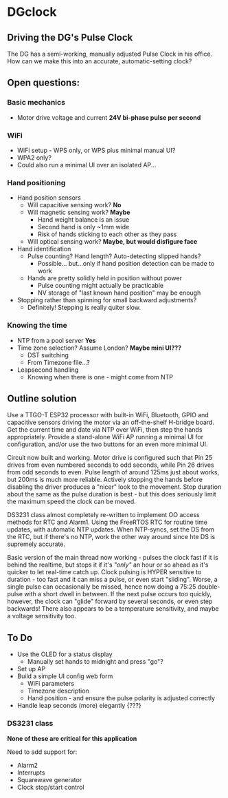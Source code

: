 # DGclock
## Driving the DG's Pulse Clock

The DG has a semi-working, manually adjusted Pulse Clock in his office. How can we make 
this into an accurate, automatic-setting clock?

## Open questions:
### Basic mechanics
* Motor drive voltage and current **24V bi-phase pulse per second**

### WiFi
* WiFi setup - WPS only, or WPS plus minimal manual UI?
* WPA2 only?
* Could also run a minimal UI over an isolated AP...

### Hand positioning
* Hand position sensors
  * Will capacitive sensing work? **No**
  * Will magnetic sensing work? **Maybe**
    * Hand weight balance is an issue
    * Second hand is only ~1mm wide
    * Risk of hands sticking to each other as they pass
  * Will optical sensing work? **Maybe, but would disfigure face**
* Hand identification
  * Pulse counting? Hand length?  Auto-detecting slipped hands? 
    * Possible... but...only if hand position detection can be made to work
  * Hands are pretty solidly held in position without power
    * Pulse counting might actually be practicable
    * NV storage of "last known hand position" may be enough
* Stopping rather than spinning for small backward adjustments?
  * Definitely! Stepping is really quiter slow.

### Knowing the time
* NTP from a pool server **Yes**
* Time zone selection? Assume London? **Maybe mini UI???**
  * DST switching
  * From Timezone file...?
* Leapsecond handling
  * Knowing when there is one - might come from NTP


## Outline solution

Use a TTGO-T ESP32 processor with built-in WiFi, Bluetooth, GPIO and capacitive sensors driving the motor via an off-the-shelf H-bridge board. Get the current time and date via NTP over WiFi, then step the hands appropriately. Provide a stand-alone WiFi AP running a minimal UI for configuration, and/or use the two buttons for an even more minimal UI.

Circuit now built and working. Motor drive is configured such that Pin 25 drives from even numbered seconds to odd seconds, while Pin 26 drives from odd seconds to even. Pulse length of around 125ms just about works, but 200ms is much more reliable. Actively stopping the hands before disabling the driver produces a "nicer" look to the movement. Stop duration about the same as the pulse duration is best - but this does seriously limit the maximum speed the clock can be moved.

DS3231 class almost completely re-written to implement OO access methods for RTC and Alarm1. Using the FreeRTOS RTC for routine time updates, with automatic NTP updates. When NTP-syncs, set the DS from the RTC, but if there's no NTP, work the other way around since hte DS is supremely accurate.

Basic version of the main thread now working - pulses the clock fast if it is behind the realtime, but stops it if it's *"only"* an hour or so ahead as it's quicker to let real-time catch up. Clock pulsing is HYPER sensitive to duration - too fast and it can miss a pulse, or even start "sliding". Worse, a single pulse can occasionally be missed, hence now doing a 75:25 double-pulse with a short dwell in between. If the next pulse occurs too quickly, however, the clock can "glide" forward by several seconds, or even step backwards! There also appears to be a temperature sensitivity, and maybe a voltage sensitivity too.

## To Do
* Use the OLED for a status display
  * Manually set hands to midnight and press "go"?
* Set up AP
* Build a simple UI config web form
  * WiFi parameters
  * Timezone description
  * Hand position - and ensure the pulse polarity is adjusted correctly
* Handle leap seconds (more) elegantly {???}

### DS3231 class

**None of these are critical for this application**

Need to add support for:
  * Alarm2
  * Interrupts
  * Squarewave generator
  * Clock stop/start control
  

